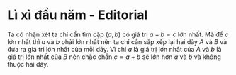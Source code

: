 # Lì xì đầu năm - Editorial

Ta có nhận xét ta chỉ cần tìm cặp $(a, b)$ có giá trị $a + b = c$ lớn nhất. Mà để $c$ lớn nhất thì $a$ và $b$ phải lớn nhất nên ta chỉ cần sắp xếp lại hai dãy $A$ và $B$ và đưa ra giá tri lớn nhất của mỗi dãy. Vì chỉ $a$ là giá trị lớn nhất của $A$ và $b$ là giá trị lớn nhất của $B$ nên chắc chắn $c = a + b$ sẽ lớn hơn $a$ và $b$ và không thuộc hai dãy.